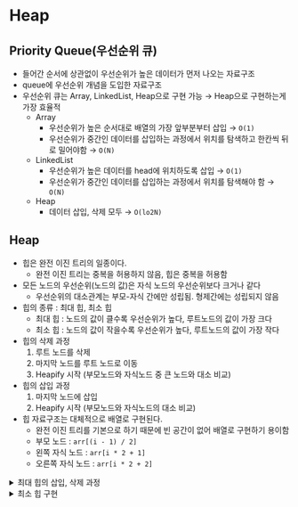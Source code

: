 # Heap

## Priority Queue(우선순위 큐)

- 들어간 순서에 상관없이 우선순위가 높은 데이터가 먼저 나오는 자료구조
- queue에 우선순위 개념을 도입한 자료구조
- 우선순위 큐는 Array, LinkedList, Heap으로 구현 가능 → Heap으로 구현하는게 가장 효율적
    - Array
        - 우선순위가 높은 순서대로 배열의 가장 앞부분부터 삽입 → `O(1)`
        - 우선순위가 중간인 데이터를 삽입하는 과정에서 위치를 탐색하고 한칸씩 뒤로 밀어야함 → `O(N)`
    - LinkedList
        - 우선순위가 높은 데이터를 head에 위치하도록 삽입 → `O(1)`
        - 우선순위가 중간인 데이터를 삽입하는 과정에서 위치를 탐색해야 함 → `O(N)`
    - Heap
        - 데이터 삽입, 삭제 모두 → `O(lo2N)`
    

## Heap

- 힙은 완전 이진 트리의 일종이다.
    - 완전 이진 트리는 중복을 허용하지 않음, 힙은 중복을 허용함
- 모든 노드의 우선순위(노드의 값)은 자식 노드의 우선순위보다 크거나 같다
    - 우선순위의 대소관계는 부모-자식 간에만 성립됨. 형제간에는 성립되지 않음
- 힙의 종류 : 최대 힙, 최소 힙
    - 최대 힙 : 노드의 값이 클수록 우선순위가 높다, 루트노드의 값이 가장 크다
    - 최소 힙 : 노드의 값이 작을수록 우선순위가 높다, 루트노드의 값이 가장 작다
- 힙의 삭제 과정
    1. 루트 노드를 삭제
    2. 마지막 노드를 루트 노드로 이동
    3. Heapify 시작 (부모노드와 자식노드 중 큰 노드와 대소 비교)
- 힙의 삽입 과정
    1. 마지막 노드에 삽입
    2. Heapify 시작 (부모노드와 자식노드의 대소 비교)
- 힙 자료구조는 대체적으로 배열로 구현된다.
    - 완전 이진 트리를 기본으로 하기 때문에 빈 공간이 없어 배열로 구현하기 용이함
    - 부모 노드 : `arr[(i - 1) / 2]`
    - 왼쪽 자식 노드 : `arr[i * 2 + 1]`
    - 오른쪽 자식 노드 : `arr[i * 2 + 2]`


<details>
<summary>최대 힙의 삽입, 삭제 과정</summary>

`삽입 과정`
![삽입 과정](/CS-study/CS/DataStructure/img/Heap/3.png)

`삭제 과정`
![삭제 과정](/CS-study/CS/DataStructure/img/Heap/3.png)


</details>

<details>
<summary>최소 힙 구현</summary>

```java
public class minHeap{
        private ArrayList<Integer> heap;

        //최소힙 생성자
        public minHeap() {
            heap = new ArrayList<Integer>();
            heap.add(0); // 0번째 인덱스는 사용 안합
        }

        //삽입
        public void insert(int val) {
            heap.add(val);
            int p = heap.size()-1;    //p는 새로 삽입한 노드의 인덱스 정보
            while(p>1 && heap.get(p/2)>heap.get(p)) {
                //새로 삽입한 노드의 위치가 1 초과이고 부모가 자식보다 크면 진행 ->새로 삽입한 노드의 위치가 루트까지 가거나 새로 삽입한 노드가 부모보다 클때까지 진행
                int tmp = heap.get(p/2);//부모 노드의 값
                heap.set(p/2, val);
                heap.set(p, tmp);

                p /= 2;    //새로 삽입한 노드가 한 레벨 상승했으니 인덱스 부모 노드 인덱스 값으로 변경
            }
        }
        //삭제
        public int delete() {
            //힙 이 비어있으면 0리턴
            if(heap.size()-1 < 1) {
                return 0;
            }

            //삭제할 노드, 루트 노드
            int deleteitem = heap.get(1);

            //마지막 노드를root에 삽입하고 마지막 노드 삭제
            heap.set(1,heap.get(heap.size()-1));
            heap.remove(heap.size()-1);

            int pos = 1; //루트에 새로 삽입한 노드의 인덱스 정보

            //pos*2는 왼쪽자식의 인덱스 값, 자식의 인덱스 값이 힙의 사이즈 값보다 크다는것은 더이상 삽입할 위치를 벗어났다는뜻 
            while((pos*2)<heap.size()) {
                int min = heap.get(pos*2);//왼쪽 자식의 값
                int minPos = pos*2;// 왼쪽 자식의 인덱스 값

                //오른쪽 자식의 인덱스가 사이즈보다 작고 왼쪽 보다 더 작을때 오른쪽 자식을 부모와 바꿔줄 자식으로 지정
                if(((pos*2+1)<heap.size()) && min > heap.get(pos*2+1)) {    
                    min = heap.get(pos*2 +1);
                    minPos = pos*2 +1;
                }

                //부모가 더 작으면 그만
                if(min > heap.get(pos))
                    break;

                //부모 자식 교환
                int tmp = heap.get(pos);
                heap.set(pos,heap.get(minPos));
                heap.set(minPos, tmp);
                pos = minPos;
            }

            return deleteitem;
        }

    }
```

</details>
